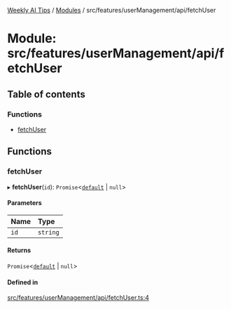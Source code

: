 [Weekly AI Tips](../README.md) / [Modules](../modules.md) / src/features/userManagement/api/fetchUser

# Module: src/features/userManagement/api/fetchUser

## Table of contents

### Functions

- [fetchUser](src_features_userManagement_api_fetchUser.md#fetchuser)

## Functions

### fetchUser

▸ **fetchUser**(`id`): `Promise`\<[`default`](../interfaces/src_features_userManagement_types_UserEntity.default.md) \| ``null``\>

#### Parameters

| Name | Type |
| :------ | :------ |
| `id` | `string` |

#### Returns

`Promise`\<[`default`](../interfaces/src_features_userManagement_types_UserEntity.default.md) \| ``null``\>

#### Defined in

[src/features/userManagement/api/fetchUser.ts:4](https://github.com/alexsoyes/weekly-ai-tips/blob/8e6b4ae946047053b809d45f37efccbb35947373/src/features/userManagement/api/fetchUser.ts#L4)
